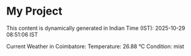 # My Project

This content is dynamically generated in Indian Time (IST): 2025-10-29 08:51:06 IST


Current Weather in Coimbatore:
Temperature: 26.88 °C
Condition: mist
